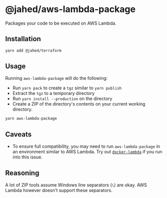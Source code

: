 # @jahed/aws-lambda-package

Packages your code to be executed on AWS Lambda.

## Installation

```bash
yarn add @jahed/terraform
```

## Usage

Running `aws-lambda-package` will do the following:

- Run `yarn pack` to create a `tgz` similar to `yarn publish`
- Extract the `tgz` to a temporary directory
- Run `yarn install --production` on the directory
- Create a ZIP of the directory's contents on your current working directory.

```bash
yarn aws-lambda-package
```

## Caveats

- To ensure full compatibility, you may need to run `aws-lambda-package` in an
  environment similar to AWS Lambda. Try out 
  [`docker-lambda`](https://github.com/lambci/docker-lambda) if you run into
  this issue.

## Reasoning

A lot of ZIP tools assume Windows line separators (`\`) are okay. AWS Lambda 
however doesn't support these separators.
